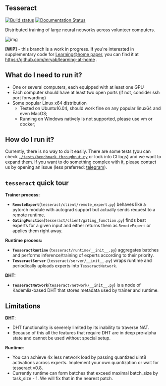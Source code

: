 ## Tesseract

[![Build status](https://circleci.com/gh/learning-at-home/tesseract.svg?style=shield)](https://circleci.com/gh/learning-at-home/tesseract)
[![Documentation Status](https://readthedocs.org/projects/learning-at-home/badge/?version=latest)](https://learning-at-home.readthedocs.io/en/latest/?badge=latest)

Distributed training of large neural networks across volunteer computers.

![img](https://i.imgur.com/GPxolxb.gif)

**[WIP]** - this branch is a work in progress. If you're interested in
supplementary code for [Learning@home paper](https://arxiv.org/abs/2002.04013),
you can find it at https://github.com/mryab/learning-at-home .

## What do I need to run it?

- One or several computers, each equipped with at least one GPU
- Each computer should have at least two open ports (if not, consider ssh port
  forwarding)
- Some popular Linux x64 distribution
  - Tested on Ubuntu16.04, should work fine on any popular linux64 and even
    MacOS;
  - Running on Windows natively is not supported, please use vm or docker;

## How do I run it?

Currently, there is no way to do it easily. There are some tests (you can check [`./tests/benchmark_throughput.py`](./tests/benchmark_throughput.py)
 or look into CI logs) and we want to expand them. If you want to
do something complex with it, please contact us by opening an issue (less preferred: [telegram](https://t.me/justheuristic)).

## `tesseract` quick tour

**Trainer process:**

- **`RemoteExpert`**(`tesseract/client/remote_expert.py`) behaves like a pytorch
  module with autograd support but actually sends request to a remote runtime.
- **`GatingFunction`**(`tesseract/client/gating_function.py`) finds best experts
  for a given input and either returns them as `RemoteExpert` or applies them
  right away.

**Runtime process:**

- **`TesseractRuntime`** (`tesseract/runtime/__init__.py`) aggregates batches
  and performs inference/training of experts according to their priority.
- **`TesseractServer`** (`tesseract/server/__init__.py`) wraps runtime and
  periodically uploads experts into `TesseractNetwork`.

**DHT:**

- **`TesseractNetwork`**(`tesseract/network/__init__.py`) is a node of
  Kademlia-based DHT that stores metadata used by trainer and runtime.

## Limitations

**DHT**:

- DHT functionality is severely limited by its inability to traverse NAT.
- Because of this all the features that require DHT are in deep pre-alpha state
  and cannot be used without special setup.

**Runtime**:
* You can achieve 4x less network load by passing quantized uint8 activations across experts.
    Implement your own quantization or wait for tesseract v0.8.
* Currently runtime can form batches that exceed maximal batch_size by task_size - 1. 
    We will fix that in the nearest patch.